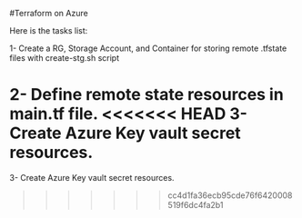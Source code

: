 #Terraform on Azure

Here is the tasks list:

1- Create a RG, Storage Account, and Container for storing remote .tfstate files with create-stg.sh script

2- Define remote state resources in main.tf file. 
<<<<<<< HEAD
3- Create Azure Key vault secret resources. 
=======

3- Create Azure Key vault secret resources. 
>>>>>>> cc4d1fa36ecb95cde76f6420008519f6dc4fa2b1
